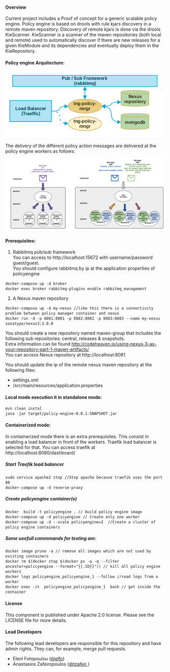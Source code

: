 #### Overview  

Current project includes a Proof of concept for a generic scalable policy engine.
Policy engine is based on drools with rule kjars discovery in a remote maven repository. 
Discovery of remote kjars is done via the drools KieScanner. KieScanner is a scanner of the maven repositories (both local and remote) used to automatically discover if there are new releases for a given KieModule and its dependencies and eventually deploy them in the KieRepository.

#### Policy engine Arquitecture:

<img src="/images/policyArchitecture.png" width="500">

The delivery of the different policy action messages are delivered at the policy engine workers as follows:  

<img src="/images/distributedpolicymanager.png" width="1000">

#### Prerequisites:
1. Rabbitmq pub/sub framework  
You can access to http://localhost:15672 with username/password guest/guest.  
You should configure rabbitmq by ip at the application properties of policyengine  
```
docker-compose up -d broker
docker exec broker rabbitmq-plugins enable rabbitmq_management
```
2. A Nexus maven repository  
```
docker-compose up -d my-nexus //like this there is a connectivity problem between policy manager container and nexus
docker run -d -p 8081:8081 -p 8082:8082 -p 8083:8083 --name my-nexus sonatype/nexus3:3.0.0
```
You should create a new repository named  maven-group that includes the following sub repositories: central, releases & snapshots.  
Extra information can be found http://codeheaven.io/using-nexus-3-as-your-repository-part-1-maven-artifacts/  
You can access Nexus repository at http://localhost:8081  

You should update the ip of the remote nexus maven repository at the following files:  

* settings.xml
* /src/main/resources/application.properties


#### Local mode execution it in standalone mode:
```
mvn clean instal 
java -jar target/policy-engine-0.0.1-SNAPSHOT.jar 
```

#### Containerized mode:
In containerized  mode there is an extra prerequisites. This consist in enabling a load balancer in front of the workers. Traefik load balancer is selected for that. You can access traefik at http://localhost:8080/dashboard/    

##### Start Traefik load balancer
```
sudo service apache2 stop //Stop apache because traefik uses the port 80
docker-compose up -d reverse-proxy 
```

##### Create policyengine container(s)
```
docker  build -t policyengine . // build policy engine image
docker-compose up -d policyengine // Create only one worker
docker-compose up -d --scale policyengine=2  //Create a cluster of policy engine containers
```

##### Some usefull commmands for testing are:  
```docker images //fetch all docker images  
docker image prune -a // remove all images which are not used by existing containers  
docker rm $(docker stop $(docker ps -a -q --filter ancestor=policyengine --format="{{.ID}}")) // kill all policy engine workers
docker logs policyengine_policyengine_1 --follow //read logs from a worker
docker exec -it  policyengine_policyengine_1  bash // get inside the container

```  

#### License

This component is published under Apache 2.0 license. Please see the LICENSE file for more details.

#### Lead Developers

The following lead developers are responsible for this repository and have admin rights. They can, for example, merge pull requests.

- Eleni Fotopoulou ([@elfo](https://github.com/efotopoulou))
- Anastasios Zafeiropoulos ([@tzafeir ](https://github.com/azafeiropoulos))
